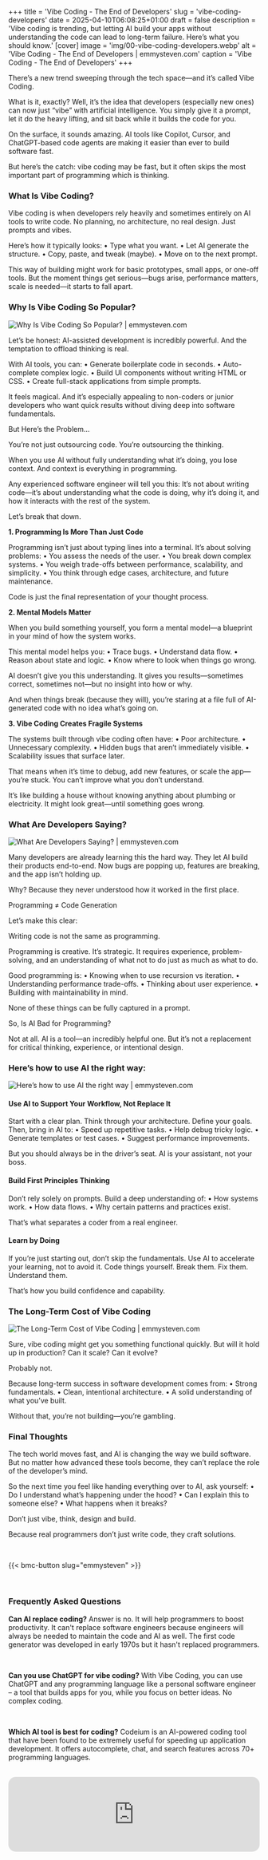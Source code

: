 +++
title = 'Vibe Coding - The End of Developers'
slug = 'vibe-coding-developers'
date = 2025-04-10T06:08:25+01:00
draft = false
description = 'Vibe coding is trending, but letting AI build your apps without understanding the code can lead to long-term failure. Here’s what you should know.'
[cover]
image = 'img/00-vibe-coding-developers.webp'
alt = 'Vibe Coding - The End of Developers | emmysteven.com'
caption = 'Vibe Coding - The End of Developers'
+++

There’s a new trend sweeping through the tech space—and it’s called Vibe Coding.

What is it, exactly? Well, it’s the idea that developers (especially new ones) can now just “vibe” with artificial intelligence. You simply give it a prompt, let it do the heavy lifting, and sit back while it builds the code for you.

On the surface, it sounds amazing. AI tools like Copilot, Cursor, and ChatGPT-based code agents are making it easier than ever to build software fast.

But here’s the catch: vibe coding may be fast, but it often skips the most important part of programming which is thinking.
<br/>

### What Is Vibe Coding?

Vibe coding is when developers rely heavily and sometimes entirely on AI tools to write code. No planning, no architecture, no real design. Just prompts and vibes.

Here’s how it typically looks:
	•	Type what you want.
	•	Let AI generate the structure.
	•	Copy, paste, and tweak (maybe).
	•	Move on to the next prompt.

This way of building might work for basic prototypes, small apps, or one-off tools. But the moment things get serious—bugs arise, performance matters, scale is needed—it starts to fall apart.
<br/>

### Why Is Vibe Coding So Popular?

![Why Is Vibe Coding So Popular? | emmysteven.com](/img/01-vibe-coding-developers.webp)

Let’s be honest: AI-assisted development is incredibly powerful. And the temptation to offload thinking is real.

With AI tools, you can:
	•	Generate boilerplate code in seconds.
	•	Auto-complete complex logic.
	•	Build UI components without writing HTML or CSS.
	•	Create full-stack applications from simple prompts.

It feels magical. And it’s especially appealing to non-coders or junior developers who want quick results without diving deep into software fundamentals.

But Here’s the Problem…

You’re not just outsourcing code.
You’re outsourcing the thinking.

When you use AI without fully understanding what it’s doing, you lose context. And context is everything in programming.

Any experienced software engineer will tell you this: It’s not about writing code—it’s about understanding what the code is doing, why it’s doing it, and how it interacts with the rest of the system.

Let’s break that down.
<br/>

**1. Programming Is More Than Just Code**

Programming isn’t just about typing lines into a terminal. It’s about solving problems:
	•	You assess the needs of the user.
	•	You break down complex systems.
	•	You weigh trade-offs between performance, scalability, and simplicity.
	•	You think through edge cases, architecture, and future maintenance.

Code is just the final representation of your thought process.
<br/>

**2. Mental Models Matter**

When you build something yourself, you form a mental model—a blueprint in your mind of how the system works.

This mental model helps you:
	•	Trace bugs.
	•	Understand data flow.
	•	Reason about state and logic.
	•	Know where to look when things go wrong.

AI doesn’t give you this understanding. It gives you results—sometimes correct, sometimes not—but no insight into how or why.

And when things break (because they will), you’re staring at a file full of AI-generated code with no idea what’s going on.
<br/>

**3. Vibe Coding Creates Fragile Systems**

The systems built through vibe coding often have:
	•	Poor architecture.
	•	Unnecessary complexity.
	•	Hidden bugs that aren’t immediately visible.
	•	Scalability issues that surface later.

That means when it’s time to debug, add new features, or scale the app—you’re stuck. You can’t improve what you don’t understand.

It’s like building a house without knowing anything about plumbing or electricity. It might look great—until something goes wrong.
<br/>

### What Are Developers Saying?

![What Are Developers Saying? | emmysteven.com](/img/02-vibe-coding-developers.webp)

Many developers are already learning this the hard way. They let AI build their products end-to-end. Now bugs are popping up, features are breaking, and the app isn’t holding up.

Why?
Because they never understood how it worked in the first place.

Programming ≠ Code Generation

Let’s make this clear:

Writing code is not the same as programming.

Programming is creative. It’s strategic. It requires experience, problem-solving, and an understanding of what not to do just as much as what to do.

Good programming is:
	•	Knowing when to use recursion vs iteration.
	•	Understanding performance trade-offs.
	•	Thinking about user experience.
	•	Building with maintainability in mind.

None of these things can be fully captured in a prompt.

So, Is AI Bad for Programming?

Not at all.
AI is a tool—an incredibly helpful one. But it’s not a replacement for critical thinking, experience, or intentional design.
<br/>

### Here’s how to use AI the right way:

![Here’s how to use AI the right way | emmysteven.com](/img/03-vibe-coding-developers.webp)

#### Use AI to Support Your Workflow, Not Replace It

Start with a clear plan. Think through your architecture. Define your goals. Then, bring in AI to:
	•	Speed up repetitive tasks.
	•	Help debug tricky logic.
	•	Generate templates or test cases.
	•	Suggest performance improvements.

But you should always be in the driver’s seat. AI is your assistant, not your boss.


#### Build First Principles Thinking

Don’t rely solely on prompts. Build a deep understanding of:
	•	How systems work.
	•	How data flows.
	•	Why certain patterns and practices exist.

That’s what separates a coder from a real engineer.


#### Learn by Doing

If you’re just starting out, don’t skip the fundamentals. Use AI to accelerate your learning, not to avoid it. Code things yourself. Break them. Fix them. Understand them.

That’s how you build confidence and capability.
<br/>

### The Long-Term Cost of Vibe Coding

![The Long-Term Cost of Vibe Coding | emmysteven.com](/img/04-vibe-coding-developers.webp)

Sure, vibe coding might get you something functional quickly. But will it hold up in production? Can it scale? Can it evolve?

Probably not.

Because long-term success in software development comes from:
	•	Strong fundamentals.
	•	Clean, intentional architecture.
	•	A solid understanding of what you’ve built.

Without that, you’re not building—you’re gambling.
<br/>

### Final Thoughts

The tech world moves fast, and AI is changing the way we build software. But no matter how advanced these tools become, they can’t replace the role of the developer’s mind.

So the next time you feel like handing everything over to AI, ask yourself:
	•	Do I understand what’s happening under the hood?
	•	Can I explain this to someone else?
	•	What happens when it breaks?

Don’t just vibe, think, design and build.

Because real programmers don’t just write code, they craft solutions.

<br/>

{{< bmc-button slug="emmysteven" >}}

<br/>


### Frequently Asked Questions

**Can AI replace coding?**
Answer is no. It will help programmers to boost productivity. It can't replace software engineers because engineers will always be needed to maintain the code and AI as well. The first code generator was developed in early 1970s but it hasn't replaced programmers.

<br/>

**Can you use ChatGPT for vibe coding?**
With Vibe Coding, you can use ChatGPT and any programming language like a personal software engineer – a tool that builds apps for you, while you focus on better ideas. No complex coding.

<br/>

**Which AI tool is best for coding?**
Codeium is an AI-powered coding tool that have been found to be extremely useful for speeding up application development. It offers autocomplete, chat, and search features across 70+ programming languages.

<br/>

<iframe
    src="https://cmhub.substack.com/embed"
    style="width:100%; height:150px; border:none; overflow:hidden; border-radius:15px;">
</iframe>